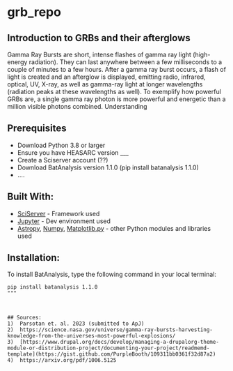 # grb_repo


## Introduction to GRBs and their afterglows

Gamma Ray Bursts are short, intense flashes of gamma ray light (high-energy radiation). They can last anywhere between a few milliseconds to a couple of minutes to a few hours. 
After a gamma ray burst occurs, a flash of light is created and an afterglow is displayed, emitting radio, infrared, optical, UV, X-ray, as well as gamma-ray light at longer wavelengths (radiation peaks at these wavelengths as well). To exemplify how powerful GRBs are, a single gamma ray photon is more powerful and energetic than a million visible photons combined. Understanding 


## Prerequisites

* Download Python 3.8 or larger
* Ensure you have HEASARC version ___
* Create a Sciserver account (??)
* Download BatAnalysis version 1.1.0 (pip install batanalysis 1.1.0)
* ....


## Built With:
* [SciServer](https://apps.sciserver.org/login-portal//login?callbackUrl=https%3A%2F%2Fapps.sciserver.org%2Fdashboard%2F) - Framework used
* [Jupyter](https://jupyter.org/) - Dev environment used
* [Astropy](https://github.com/astropy/astropy), [Numpy](https://github.com/numpy/numpy), [Matplotlib.py](https://matplotlib.org/3.5.3/api/_as_gen/matplotlib.pyplot.html) - other Python modules and libraries used


## Installation:

To install BatAnalysis, type the following command in your local terminal:

```
pip install batanalysis 1.1.0
"""



## Sources:
1)  Parsotan et. al. 2023 (submitted to ApJ)
2)  https://science.nasa.gov/universe/gamma-ray-bursts-harvesting-knowledge-from-the-universes-most-powerful-explosions/
3)  [https://www.drupal.org/docs/develop/managing-a-drupalorg-theme-module-or-distribution-project/documenting-your-project/readmemd-template](https://gist.github.com/PurpleBooth/109311bb0361f32d87a2)
4)  https://arxiv.org/pdf/1006.5125


